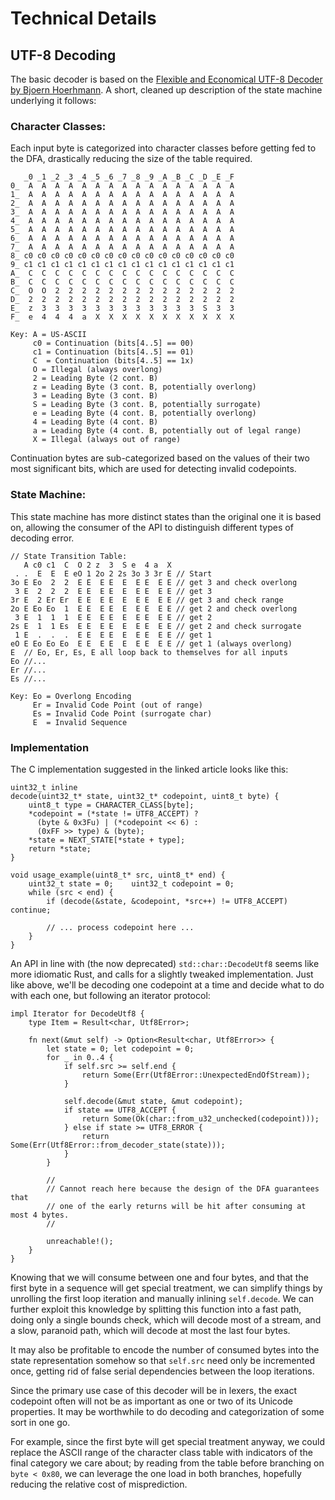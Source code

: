 # Technical Details

## UTF-8 Decoding

The basic decoder is based on the [Flexible and Economical UTF-8 Decoder by Bjoern
Hoerhmann](https://bjoern.hoehrmann.de/utf-8/decoder/dfa/). A short, cleaned up
description of the state machine underlying it follows:

### Character Classes:

Each input byte is categorized into character classes before getting fed to the
DFA, drastically reducing the size of the table required.

       _0 _1 _2 _3 _4 _5 _6 _7 _8 _9 _A _B _C _D _E _F
    0_  A  A  A  A  A  A  A  A  A  A  A  A  A  A  A  A
    1_  A  A  A  A  A  A  A  A  A  A  A  A  A  A  A  A
    2_  A  A  A  A  A  A  A  A  A  A  A  A  A  A  A  A
    3_  A  A  A  A  A  A  A  A  A  A  A  A  A  A  A  A
    4_  A  A  A  A  A  A  A  A  A  A  A  A  A  A  A  A
    5_  A  A  A  A  A  A  A  A  A  A  A  A  A  A  A  A
    6_  A  A  A  A  A  A  A  A  A  A  A  A  A  A  A  A
    7_  A  A  A  A  A  A  A  A  A  A  A  A  A  A  A  A
    8_ c0 c0 c0 c0 c0 c0 c0 c0 c0 c0 c0 c0 c0 c0 c0 c0
    9_ c1 c1 c1 c1 c1 c1 c1 c1 c1 c1 c1 c1 c1 c1 c1 c1
    A_  C  C  C  C  C  C  C  C  C  C  C  C  C  C  C  C
    B_  C  C  C  C  C  C  C  C  C  C  C  C  C  C  C  C
    C_  O  O  2  2  2  2  2  2  2  2  2  2  2  2  2  2
    D_  2  2  2  2  2  2  2  2  2  2  2  2  2  2  2  2
    E_  z  3  3  3  3  3  3  3  3  3  3  3  3  S  3  3
    F_  e  4  4  4  a  X  X  X  X  X  X  X  X  X  X  X
    
    Key: A = US-ASCII
         c0 = Continuation (bits[4..5] == 00)
         c1 = Continuation (bits[4..5] == 01)
         C  = Continuation (bits[4..5] == 1x)
         O = Illegal (always overlong)
         2 = Leading Byte (2 cont. B)
         z = Leading Byte (3 cont. B, potentially overlong)
         3 = Leading Byte (3 cont. B)
         S = Leading Byte (3 cont. B, potentially surrogate)
         e = Leading Byte (4 cont. B, potentially overlong)
         4 = Leading Byte (4 cont. B)
         a = Leading Byte (4 cont. B, potentially out of legal range)
         X = Illegal (always out of range)

Continuation bytes are sub-categorized based on the values of their two most
significant bits, which are used for detecting invalid codepoints.

### State Machine:

This state machine has more distinct states than the original one it is based on,
allowing the consumer of the API to distinguish different types of decoding error.

    // State Transition Table:
       A c0 c1  C  O 2 z  3  S e  4 a  X
     . .  E  E  E eO 1 2o 2 2s 3o 3 3r E // Start
    3o E Eo  2  2  E E  E E  E  E E  E E // get 3 and check overlong
     3 E  2  2  2  E E  E E  E  E E  E E // get 3
    3r E  2 Er Er  E E  E E  E  E E  E E // get 3 and check range
    2o E Eo Eo  1  E E  E E  E  E E  E E // get 2 and check overlong
     3 E  1  1  1  E E  E E  E  E E  E E // get 2
    2s E  1  1 Es  E E  E E  E  E E  E E // get 2 and check surrogate
     1 E  .  .  .  E E  E E  E  E E  E E // get 1
    eO E Eo Eo Eo  E E  E E  E  E E  E E // get 1 (always overlong)
    E  // Eo, Er, Es, E all loop back to themselves for all inputs
    Eo //...
    Er //...
    Es //...
    
    Key: Eo = Overlong Encoding
         Er = Invalid Code Point (out of range)
         Es = Invalid Code Point (surrogate char)
         E  = Invalid Sequence

### Implementation

The C implementation suggested in the linked article looks like this:

    uint32_t inline
    decode(uint32_t* state, uint32_t* codepoint, uint8_t byte) {
        uint8_t type = CHARACTER_CLASS[byte];
        *codepoint = (*state != UTF8_ACCEPT) ?
          (byte & 0x3Fu) | (*codepoint << 6) :
          (0xFF >> type) & (byte);
        *state = NEXT_STATE[*state + type];
        return *state;
    }
    
    void usage_example(uint8_t* src, uint8_t* end) {
        uint32_t state = 0;    uint32_t codepoint = 0;
        while (src < end) {
            if (decode(&state, &codepoint, *src++) != UTF8_ACCEPT) continue;
            
            // ... process codepoint here ...
        }
    }

An API in line with (the now deprecated) `std::char::DecodeUtf8` seems like more
idiomatic Rust, and calls for a slightly tweaked implementation. Just like above,
we'll be decoding one codepoint at a time and decide what to do with each one, but
following an iterator protocol:

    impl Iterator for DecodeUtf8 {
        type Item = Result<char, Utf8Error>;
        
        fn next(&mut self) -> Option<Result<char, Utf8Error>> {
            let state = 0; let codepoint = 0;
            for _ in 0..4 {
                if self.src >= self.end {
                    return Some(Err(Utf8Error::UnexpectedEndOfStream));
                }
                
                self.decode(&mut state, &mut codepoint);
                if state == UTF8_ACCEPT {
                    return Some(Ok(char::from_u32_unchecked(codepoint)));
                } else if state >= UTF8_ERROR {
                    return Some(Err(Utf8Error::from_decoder_state(state)));
                }
            }
            
            // 
            // Cannot reach here because the design of the DFA guarantees that
            // one of the early returns will be hit after consuming at most 4 bytes.
            // 
            
            unreachable!();
        }
    }

Knowing that we will consume between one and four bytes, and that the first byte
in a sequence will get special treatment, we can simplify things by unrolling the
first loop iteration and manually inlining `self.decode`. We can further exploit
this knowledge by splitting this function into a fast path, doing only a single
bounds check, which will decode most of a stream, and a slow, paranoid path, which
will decode at most the last four bytes.

It may also be profitable to encode the number of consumed bytes into the state
representation somehow so that `self.src` need only be incremented once, getting
rid of false serial dependencies between the loop iterations.

Since the primary use case of this decoder will be in lexers, the exact codepoint
often will not be as important as one or two of its Unicode properties. It may be
worthwhile to do decoding and categorization of some sort in one go.

For example, since the first byte will get special treatment anyway, we could replace
the ASCII range of the character class table with indicators of the final category
we care about; by reading from the table before branching on `byte < 0x80`, we can
leverage the one load in both branches, hopefully reducing the relative cost of
misprediction.